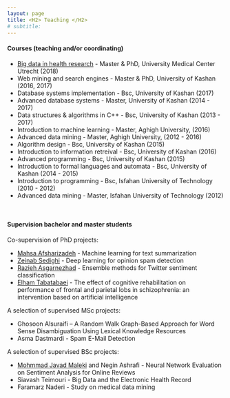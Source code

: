 ```yaml
---
layout: page
title: <H2> Teaching </H2>
# subtitle: 
---
```


#### Courses (teaching and/or coordinating)
- [Big data in health research](https://www.utrechtsummerschool.nl/courses/life-sciences/big-data-in-health-research) - Master & PhD, University Medical Center Utrecht (2018)
- Web mining and search engines - Master & PhD, University of Kashan (2016, 2017)
- Database systems implementation - Bsc, University of Kashan (2017)
- Advanced database systems - Master, University of Kashan (2014 - 2017)
- Data structures & algorithms in C++ - Bsc, University of Kashan (2013 - 2017)
- Introduction to machine learning - Master, Aghigh University, (2016)
- Advanced data mining - Master, Aghigh University, (2012 - 2016)
- Algorithm design - Bsc, University of Kashan (2015)
- Introduction to information retreival - Bsc, University of Kashan (2016)
- Advanced programming - Bsc, University of Kashan (2015)
- Introduction to formal languages and automata - Bsc, University of Kashan (2014 - 2015)
- Introduction to programming - Bsc, Isfahan University of Technology (2010 - 2012)
- Advanced data mining - Master, Isfahan University of Technology (2012)
<br>

#### Supervision bachelor and master students

Co-supervision of PhD projects:
- [Mahsa Afsharizadeh](https://scholar.google.nl/citations?user=8t2zqqIAAAAJ&hl=en) - Machine learning for text summarization
- [Zeinab Sedighi](https://scholar.google.nl/citations?user=mzJ81d8AAAAJ&hl=en) - Deep learning for opinion spam detection
- [Razieh Asgarnezhad](https://scholar.google.nl/citations?user=HxnrG-0AAAAJ&hl=en) - Ensemble methods for Twitter sentiment classification
- [Elham Tabatabaei](https://www.linkedin.com/in/elham-tabatabaei-kashani-a68a0974/) - The effect of cognitive rehabilitation on performance of frontal and parietal lobs in
schizophrenia: an intervention based on artificial intelligence

A selection of supervised MSc projects:

- Ghosoon Alsuraifi – A Random Walk Graph-Based Approach for Word Sense Disambiguation Using
Lexical Knowledge Resources
- Asma Dastmardi - Spam E-Mail Detection


A selection of supervised BSc projects:
- [Mohmmad Javad Maleki](https://www.linkedin.com/in/alexjane19/) and Negin Ashrafi - Neural Network Evaluation on Sentiment Analysis for Online Reviews
- Siavash Teimouri - Big Data and the Electronic Health Record
- Faramarz Naderi - Study on medical data mining


